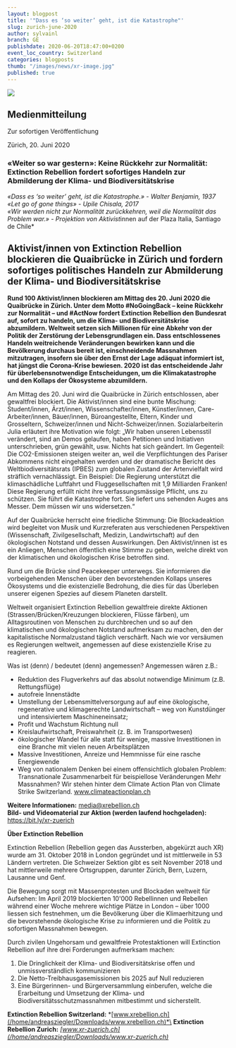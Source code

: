 ```yaml
---
layout: blogpost
title: '"Dass es ‘so weiter’ geht, ist die Katastrophe"'
slug: zurich-june-2020
author: sylvainl
branch: GE
publishdate: 2020-06-20T18:47:00+0200
event_loc_country: Switzerland
categories: blogposts
thumb: "/images/news/xr-image.jpg"
published: true
---
```

![](/images/news/xr-image.jpg)

## Medienmitteilung

Zur sofortigen Veröffentlichung

Zürich, 20. Juni 2020

### **«Weiter so war gestern»: Keine Rückkehr zur Normalität: Extinction Rebellion fordert sofortiges Handeln zur Abmilderung der Klima- und Biodiversitätskrise**

*«Dass es ‘so weiter’ geht, ist die Katastrophe.» - Walter Benjamin, 1937*\
*«Let go of gone things» - Upile Chisala, 2017*\
*«Wir werden nicht zur Normalität zurückkehren, weil die Normalität das Problem war.» - Projektion von Aktivist*innen auf der Plaza Italia, Santiago de Chile*

## **Aktivist/innen von Extinction Rebellion blockieren die Quaibrücke in Zürich und fordern sofortiges politisches Handeln zur Abmilderung der Klima- und Biodiversitätskrise**

**Rund 100 Aktivist/innen blockieren am Mittag des 20. Juni 2020 die Quaibrücke in Zürich. Unter dem Motto #NoGoingBack – keine Rückkehr zur Normalität – und #ActNow fordert Extinction Rebellion den Bundesrat auf, sofort zu handeln, um die Klima- und Biodiversitätskrise abzumildern. Weltweit setzen sich Millionen für eine Abkehr von der Politik der Zerstörung der Lebensgrundlagen ein. Dass entschlossenes Handeln weitreichende Veränderungen bewirken kann und die Bevölkerung durchaus bereit ist, einschneidende Massnahmen mitzutragen, insofern sie über den Ernst der Lage adäquat informiert ist, hat jüngst die Corona-Krise bewiesen. 2020 ist das entscheidende Jahr für überlebensnotwendige Entscheidungen, um die Klimakatastrophe und den Kollaps der Ökosysteme abzumildern.**

Am Mittag des 20. Juni wird die Quaibrücke in Zürich entschlossen, aber gewaltfrei blockiert. Die Aktivist/innen sind eine bunte Mischung: Student/innen, Ärzt/innen, Wissenschafter/innen, Künstler/innen, Care-Arbeiter/innen, Bäuer/innen, Büroangestellte, Eltern, Kinder und Grosseltern, Schweizer/innen und Nicht-Schweizer/innen. Sozialarbeiterin Julia erläutert ihre Motivation wie folgt: „Wir haben unseren Lebensstil verändert, sind an Demos gelaufen, haben Petitionen und Initiativen unterschrieben, grün gewählt, usw. Nichts hat sich geändert. Im Gegenteil: Die CO2-Emissionen steigen weiter an, weil die Verpflichtungen des Pariser Abkommens nicht eingehalten werden und der dramatische Bericht des Weltbiodiversitätsrats (IPBES) zum globalen Zustand der Artenvielfalt wird sträflich vernachlässigt. Ein Beispiel: Die Regierung unterstützt die klimaschädliche Luftfahrt und Fluggesellschaften mit 1,9 Milliarden Franken! Diese Regierung erfüllt nicht ihre verfassungsmässige Pflicht, uns zu schützen. Sie führt die Katastrophe fort. Sie liefert uns sehenden Auges ans Messer. Dem müssen wir uns widersetzen.“

Auf der Quaibrücke herrscht eine friedliche Stimmung: Die Blockadeaktion wird begleitet von Musik und Kurzreferaten aus verschiedenen Perspektiven (Wissenschaft, Zivilgesellschaft, Medizin, Landwirtschaft) auf den ökologischen Notstand und dessen Auswirkungen. Den Aktivist/innen ist es ein Anliegen, Menschen öffentlich eine Stimme zu geben, welche direkt von der klimatischen und ökologischen Krise betroffen sind.

Rund um die Brücke sind Peacekeeper unterwegs. Sie informieren die vorbeigehenden Menschen über den bevorstehenden Kollaps unseres Ökosystems und die existenzielle Bedrohung, die dies für das Überleben unserer eigenen Spezies auf diesem Planeten darstellt.

Weltweit organisiert Extinction Rebellion gewaltfreie direkte Aktionen (Strassen/Brücken/Kreuzungen blockieren, Flüsse färben), um Alltagsroutinen von Menschen zu durchbrechen und so auf den klimatischen und ökologischen Notstand aufmerksam zu machen, den der kapitalistische Normalzustand täglich verschärft. Nach wie vor versäumen es Regierungen weltweit, angemessen auf diese existenzielle Krise zu reagieren.

Was ist (denn) / bedeutet (denn) angemessen? Angemessen wären z.B.:

* Reduktion des Flugverkehrs auf das absolut notwendige Minimum (z.B. Rettungsflüge)
* autofreie Innenstädte
* Umstellung der Lebensmittelversorgung auf auf eine ökologische, regenerative und klimagerechte Landwirtschaft – weg von Kunstdünger und intensiviertem Maschineneinsatz;
* Profit und Wachstum Richtung null
* Kreislaufwirtschaft, Preiswahrheit (z. B. im Transportwesen)
* ökologischer Wandel für alle statt für wenige, massive Investitionen in eine Branche mit vielen neuen Arbeitsplätzen
* Massive Investitionen, Anreize und Hemmnisse für eine rasche Energiewende
* Weg von nationalem Denken bei einem offensichtlich globalen Problem: Transnationale Zusammenarbeit für beispiellose Veränderungen Mehr Massnahmen? Wir stehen hinter dem Climate Action Plan von Climate Strike Switzerland. www.climateactionplan.ch

**Weitere Informationen:** media@xrebellion.ch\
**Bild- und Videomaterial zur Aktion (werden laufend hochgeladen):** <https://bit.ly/xr-zuerich>

**Über Extinction Rebellion**

Extinction Rebellion (Rebellion gegen das Aussterben, abgekürzt auch XR) wurde am 31. Oktober 2018 in London gegründet und ist mittlerweile in 53 Ländern vertreten. Die Schweizer Sektion gibt es seit November 2018 und hat mittlerweile mehrere Ortsgruppen, darunter Zürich, Bern, Luzern, Lausanne und Genf.

Die Bewegung sorgt mit Massenprotesten und Blockaden weltweit für Aufsehen: Im April 2019 blockierten 10'000 Rebellinnen und Rebellen während einer Woche mehrere wichtige Plätze in London – über 1000 liessen sich festnehmen, um die Bevölkerung über die Klimaerhitzung und die bevorstehende ökologische Krise zu informieren und die Politik zu sofortigen Massnahmen bewegen.

Durch zivilen Ungehorsam und gewaltfreie Protestaktionen will Extinction Rebellion auf ihre drei Forderungen aufmerksam machen:

1. Die Dringlichkeit der Klima- und Biodiversitätskrise offen und unmissverständlich kommunizieren
2. Die Netto-Treibhausgasemissionen bis 2025 auf Null reduzieren
3. Eine Bürgerinnen- und Bürgerversammlung einberufen, welche die Erarbeitung und Umsetzung der Klima- und Biodiversitätsschutzmassnahmen mitbestimmt und sicherstellt.

**Extinction Rebellion Switzerland:** *[www.xrebellion.ch](/home/andreasziegler/Downloads/www.xrebellion.ch)*\
**Extinction Rebellion Zurich:** *[www.xr-zuerich.ch](/home/andreasziegler/Downloads/www.xr-zuerich.ch)*
